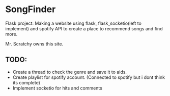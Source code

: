 # SongFinder

Flask project: Making a website using flask, flask_socketio(left to implement) and spotify API to create a place to recommend songs and find more. 

Mr. Scratchy owns this site. 

## TODO:
* Create a thread to check the genre and save it to aids.
* Create playlist for spotify account. (Connected to spotify but i dont think its complete)
* Implement socketio for hits and comments